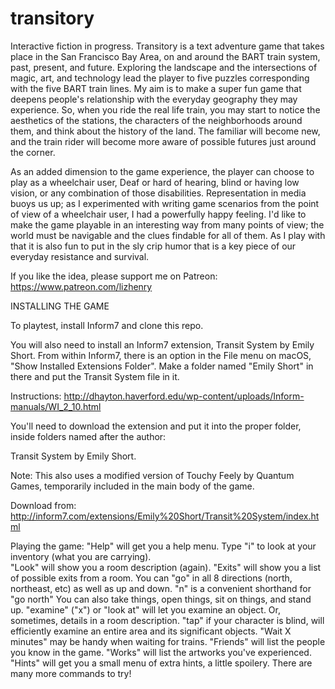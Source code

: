 # transitory
Interactive fiction in progress. Transitory is a text adventure game that 
takes place in the San Francisco Bay Area, on and around the BART train system,
past, present, and future. Exploring the landscape and the intersections of 
magic, art, and technology lead the player to five puzzles corresponding with 
the five BART train lines. My aim is to make a super fun game that deepens
people's relationship with the everyday geography they may experience. So,
when you ride the real life train, you may start to notice the aesthetics
of the stations, the characters of the neighborhoods around them, and think 
about the history of the land. The familiar will become new, and the train
rider will become more aware of possible futures just around the corner.

As an added dimension to the game experience, the player can choose to play as
a wheelchair user, Deaf or hard of hearing, blind or having low vision, or any 
combination of those disabilities. Representation in media buoys us up; as I 
experimented with writing game scenarios from the point of view of a wheelchair
user, I had a powerfully happy feeling. I'd like to make the game playable in 
an interesting way from many points of view; the world must be navigable and 
the clues findable for all of them. As I play with that it is also fun to put 
in the sly crip humor that is a key piece of our everyday resistance and 
survival. 

If you like the idea, please support me on Patreon: 
https://www.patreon.com/lizhenry 

INSTALLING THE GAME

To playtest, install Inform7 and clone this repo.

You will also need to install an Inform7 extension, Transit System by Emily
Short. From within Inform7, there is an option in the File menu on macOS,
"Show Installed Extensions Folder". Make a folder named "Emily Short" in there
and put the Transit System file in it. 

Instructions: http://dhayton.haverford.edu/wp-content/uploads/Inform-manuals/WI_2_10.html

You'll need to download the extension and put it into the proper folder, 
inside folders named after the author:

Transit System by Emily Short.

Note: This also uses a modified version of Touchy Feely by Quantum Games, temporarily included in the main body of the game.


Download from: 
http://inform7.com/extensions/Emily%20Short/Transit%20System/index.html

Playing the game:
"Help" will get you a help menu. 
Type "i" to look at your inventory (what you are carrying).  
"Look" will show you a room description (again). 
"Exits" will show you a list of possible exits from a room.
You can "go" in all 8 directions (north, northeast, etc) as well as up and down. 
"n" is a convenient shorthand for "go north" 
You can also take things, open things, sit on things, and stand up. 
"examine" ("x") or "look at" will let you examine an object. Or, sometimes, details in a room description.
"tap" if your character is blind, will efficiently examine an entire area and its significant objects.
"Wait X minutes" may be handy when waiting for trains. 
"Friends" will list the people you know in the game.
"Works" will list the artworks you've experienced.
"Hints" will get you a small menu of extra hints, a little spoilery. 
There are many more commands to try!
